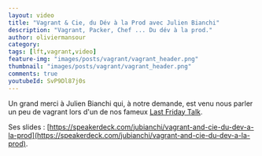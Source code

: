 ```yaml
---
layout: video
title: "Vagrant & Cie, du Dév à la Prod avec Julien Bianchi"
description: "Vagrant, Packer, Chef ... Du dév à la prod."
author: oliviermansour
category:
tags: [lft,vagrant,video]
feature-img: "images/posts/vagrant/vagrant_header.png"
thumbnail: "images/posts/vagrant/vagrant_header.png"
comments: true
youtubeId: SvP9Dl87j0s
---
```


Un grand merci à Julien Bianchi qui, à notre demande, est venu nous parler un peu de vagrant lors d'un de nos fameux [Last Friday Talk](https://tech.bedrockstreaming.com/tags/#lft).

Ses slides : [https://speakerdeck.com/jubianchi/vagrant-and-cie-du-dev-a-la-prod](https://speakerdeck.com/jubianchi/vagrant-and-cie-du-dev-a-la-prod).
